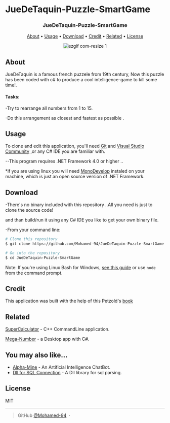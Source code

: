 # JueDeTaquin-Puzzle-SmartGame
 <h3 align="center">
  
  JueDeTaquin-Puzzle-SmartGame
  <br>
</h3>
 
 
<p align="center">
  <a href="#About">About</a> •
  <a href="#Usage">Usage</a> •
  <a href="#Download">Download</a> •
 <a href="#Credit">Credit</a> •
  <a href="#related">Related</a> •
  <a href="#license">License</a> 
</p>

<div align="center">
 
   ![ezgif com-resize 1](https://user-images.githubusercontent.com/38832580/44082599-99e9e27a-9fa9-11e8-914b-77efdb336549.gif)


</div>

## About
 JueDeTaquin is a famous french puzzele from 19th century, Now this puzzle has been coded with c# to produce a cool intelligence-game to kill some time!. 
<h4>
Tasks:
</h4>
 -Try to rearrange all numbers from 1 to 15.
 
 -Do this arrangement as closest and fastest as possible .
 


## Usage

To clone and edit this application, you'll need [Git](https://git-scm.com) and [Visual Studio Community](https://visualstudio.microsoft.com/thank-you-downloading-visual-studio/?sku=Community&rel=15#) ,or any C# IDE you are familiar with.

--This program requires .NET Framework 4.0 or higher ..

*if you are using linux you will need [MonoDevelop](https://www.monodevelop.com/download/#fndtn-download-lin) instaled on your machine, which is just an open source version of .NET Framework.

## Download

-There's no binary included with this repository ..All you need is just to clone the source code!

 and than build/run it using any C# IDE you like to get your own binary file.
 
 -From your command line:

```bash
# Clone this repository
$ git clone https://github.com/Mohamed-94/JueDeTaquin-Puzzle-SmartGame

# Go into the repository
$ cd JueDeTaquin-Puzzle-SmartGame

```
Note: If you're using Linux Bash for Windows, [see this guide](https://www.howtogeek.com/261575/how-to-run-graphical-linux-desktop-applications-from-windows-10s-bash-shell/) or use `node` from the command prompt.

## Credit
This application was built with the help of this Petzold's [book](http://index-of.es/Programming/CSharp/Charles%20Petzold%20-%20Programming%20Microsoft%20Windows%20with%20C%23.pdf)

## Related

[SuperCalculator](https://github.com/Mohamed-94/Super-Calculator_Cpp_CommandLine) - C++ CommandLine application.

[Mega-Number](https://github.com/Mohamed-94/Mega-Number) - a Desktop app with C#.
 

## You may also like...

- [Alpha-Mine](https://github.com/Mohamed-94/Alpha-Mine-ChatBot) - An Artificial Intelligence ChatBot.
- [Dll for SQL Connection](https://github.com/Mohamed-94/DLL-for-SQL-Connection) - A Dll library for sql parsing.

## License

MIT

---

> GitHub [@Mohamed-94](https://github.com/Mohamed-94) &nbsp;&middot;&nbsp;




